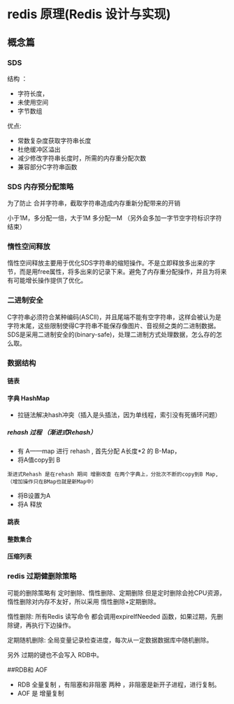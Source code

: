 # redis 原理(Redis 设计与实现)
## 概念篇

### SDS
结构 ：
- 字符长度，
- 未使用空间
- 字节数组

优点:
- 常数复杂度获取字符串长度
- 杜绝缓冲区溢出
- 减少修改字符串长度时，所需的内存重分配次数
- 兼容部分C字符串函数

### SDS 内存预分配策略
为了防止 合并字符串，截取字符串造成内存重新分配带来的开销

小于1M，多分配一倍，大于1M 多分配一M （另外会多加一字节空字符标识字符结束）

### 惰性空间释放
惰性空间释放主要用于优化SDS字符串的缩短操作。不是立即释放多出来的字节，而是用free属性，将多出来的记录下来。避免了内存重分配操作，并且为将来有可能增长操作提供了优化。

### 二进制安全
C字符串必须符合某种编码(ASCll)，并且尾端不能有空字符串，这样会被认为是字符末尾，这些限制使得C字符串不能保存像图片、音视频之类的二进制数据。
SDS是采用二进制安全的(binary-safe)，处理二进制方式处理数据，怎么存的怎么取。

### 数据结构

#### 链表

#### 字典 HashMap

- 拉链法解决hash冲突（插入是头插法，因为单线程，索引没有死循环问题）
##### rehash 过程 （渐进式Rehash）
- 有 A——map 进行 rehash , 首先分配 A长度*2 的 B-Map，
- 将A值copy到 B
```aidl
渐进式Rehash 是在rehash 期间 增删改查 在两个字典上，分批次不断的copy到B Map,（增加操作只在BMap也就是新Map中）
``` 
- 将B设置为A 
- 将A 释放

#### 跳表
#### 整数集合

#### 压缩列表

### redis 过期健删除策略
可能的删除策略有 定时删除、惰性删除、定期删除
但是定时删除会抢CPU资源，惰性删除对内存不友好，所以采用 惰性删除+定期删除。

惰性删除: 所有Redis 读写命令 都会调用expireIfNeeded 函数，如果过期，先删除键，再执行下边操作。

定期随机删除: 全局变量记录检查进度，每次从一定数据数据库中随机删除。

另外 过期的键也不会写入 RDB中。

##RDB和 AOF
- RDB 全量复制 ，有阻塞和非阻塞 两种 ，非阻塞是新开子进程，进行复制。
- AOF 是 增量复制

